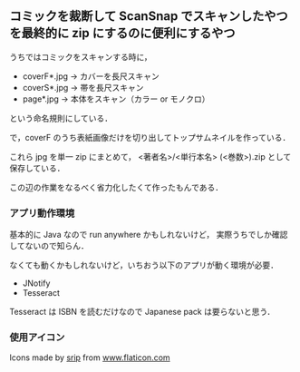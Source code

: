 
## コミックを裁断して ScanSnap でスキャンしたやつを最終的に zip にするのに便利にするやつ ##

うちではコミックをスキャンする時に，

 * coverF*.jpg → カバーを長尺スキャン
 * coverS*.jpg → 帯を長尺スキャン
 * page*.jpg → 本体をスキャン（カラー or モノクロ）

という命名規則にしている．

で，coverF のうち表紙画像だけを切り出してトップサムネイルを作っている．

これら jpg を単一 zip にまとめて， <著者名>/<単行本名> (<巻数>).zip として保存している．

この辺の作業をなるべく省力化したくて作ったもんである．


### アプリ動作環境 ###

基本的に Java なので run anywhere かもしれないけど，
実際うちでしか確認してないので知らん．

なくても動くかもしれないけど，いちおう以下のアプリが動く環境が必要．

 * JNotify
 * Tesseract

Tesseract は ISBN を読むだけなので Japanese pack は要らないと思う．


### 使用アイコン ###

Icons made by <a href="https://www.flaticon.com/free-icon/cut_2091550" title="srip">srip</a> from <a href="https://www.flaticon.com/" title="Flaticon">www.flaticon.com</a>
